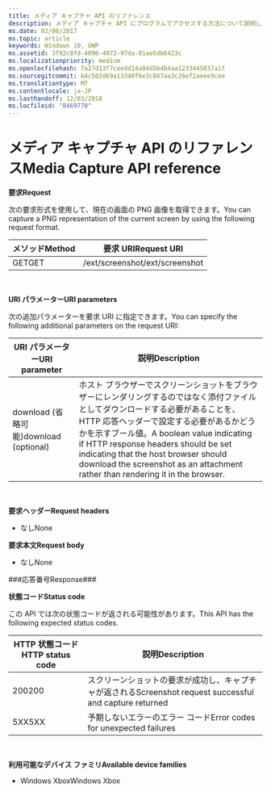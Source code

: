 ```yaml
---
title: メディア キャプチャ API のリファレンス
description: メディア キャプチャ API にプログラムでアクセスする方法について説明します。
ms.date: 02/08/2017
ms.topic: article
keywords: Windows 10, UWP
ms.assetid: 3f92c8fd-4096-4972-97da-01ae5db6423c
ms.localizationpriority: medium
ms.openlocfilehash: 7a27d13f7ceedd14a84d5b4b4aa1233445037a1f
ms.sourcegitcommit: b4c502d69a13340f6e3c887aa3c26ef2aeee9cee
ms.translationtype: MT
ms.contentlocale: ja-JP
ms.lasthandoff: 12/03/2018
ms.locfileid: "8469770"
---
```

# <a name="media-capture-api-reference"></a><span data-ttu-id="3cd02-104">メディア キャプチャ API のリファレンス</span><span class="sxs-lookup"><span data-stu-id="3cd02-104">Media Capture API reference</span></span> #

**<span data-ttu-id="3cd02-105">要求</span><span class="sxs-lookup"><span data-stu-id="3cd02-105">Request</span></span>**

<span data-ttu-id="3cd02-106">次の要求形式を使用して、現在の画面の PNG 画像を取得できます。</span><span class="sxs-lookup"><span data-stu-id="3cd02-106">You can capture a PNG representation of the current screen by using the following request format.</span></span>

| <span data-ttu-id="3cd02-107">メソッド</span><span class="sxs-lookup"><span data-stu-id="3cd02-107">Method</span></span>        | <span data-ttu-id="3cd02-108">要求 URI</span><span class="sxs-lookup"><span data-stu-id="3cd02-108">Request URI</span></span>     | 
| ------------- |-----------------|
| <span data-ttu-id="3cd02-109">GET</span><span class="sxs-lookup"><span data-stu-id="3cd02-109">GET</span></span>           | <span data-ttu-id="3cd02-110">/ext/screenshot</span><span class="sxs-lookup"><span data-stu-id="3cd02-110">/ext/screenshot</span></span> |
<br>

**<span data-ttu-id="3cd02-111">URI パラメーター</span><span class="sxs-lookup"><span data-stu-id="3cd02-111">URI parameters</span></span>**

<span data-ttu-id="3cd02-112">次の追加パラメーターを要求 URI に指定できます。</span><span class="sxs-lookup"><span data-stu-id="3cd02-112">You can specify the following additional parameters on the request URI:</span></span>


| <span data-ttu-id="3cd02-113">URI パラメーター</span><span class="sxs-lookup"><span data-stu-id="3cd02-113">URI parameter</span></span>      | <span data-ttu-id="3cd02-114">説明</span><span class="sxs-lookup"><span data-stu-id="3cd02-114">Description</span></span>     | 
| ------------------ |-----------------|
| <span data-ttu-id="3cd02-115">download (省略可能)</span><span class="sxs-lookup"><span data-stu-id="3cd02-115">download (optional)</span></span>| <span data-ttu-id="3cd02-116">ホスト ブラウザーでスクリーンショットをブラウザーにレンダリングするのではなく添付ファイルとしてダウンロードする必要があることを、HTTP 応答ヘッダーで設定する必要があるかどうかを示すブール値。</span><span class="sxs-lookup"><span data-stu-id="3cd02-116">A boolean value indicating if HTTP response headers should be set indicating that the host browser should download the screenshot as an attachment rather than rendering it in the browser.</span></span>  |
<br>

**<span data-ttu-id="3cd02-117">要求ヘッダー</span><span class="sxs-lookup"><span data-stu-id="3cd02-117">Request headers</span></span>**

* <span data-ttu-id="3cd02-118">なし</span><span class="sxs-lookup"><span data-stu-id="3cd02-118">None</span></span>

**<span data-ttu-id="3cd02-119">要求本文</span><span class="sxs-lookup"><span data-stu-id="3cd02-119">Request body</span></span>**

* <span data-ttu-id="3cd02-120">なし</span><span class="sxs-lookup"><span data-stu-id="3cd02-120">None</span></span>

###<a name="response"></a><span data-ttu-id="3cd02-121">応答番号</span><span class="sxs-lookup"><span data-stu-id="3cd02-121">Response###</span></span>

**<span data-ttu-id="3cd02-122">状態コード</span><span class="sxs-lookup"><span data-stu-id="3cd02-122">Status code</span></span>**

<span data-ttu-id="3cd02-123">この API では次の状態コードが返される可能性があります。</span><span class="sxs-lookup"><span data-stu-id="3cd02-123">This API has the following expected status codes.</span></span>

| <span data-ttu-id="3cd02-124">HTTP 状態コード</span><span class="sxs-lookup"><span data-stu-id="3cd02-124">HTTP status code</span></span>   | <span data-ttu-id="3cd02-125">説明</span><span class="sxs-lookup"><span data-stu-id="3cd02-125">Description</span></span>     | 
| ------------------ |-----------------|
| <span data-ttu-id="3cd02-126">200</span><span class="sxs-lookup"><span data-stu-id="3cd02-126">200</span></span>                | <span data-ttu-id="3cd02-127">スクリーンショットの要求が成功し、キャプチャが返される</span><span class="sxs-lookup"><span data-stu-id="3cd02-127">Screenshot request successful and capture returned</span></span> |
| <span data-ttu-id="3cd02-128">5XX</span><span class="sxs-lookup"><span data-stu-id="3cd02-128">5XX</span></span>                | <span data-ttu-id="3cd02-129">予期しないエラーのエラー コード</span><span class="sxs-lookup"><span data-stu-id="3cd02-129">Error codes for unexpected failures</span></span> |
<br>

**<span data-ttu-id="3cd02-130">利用可能なデバイス ファミリ</span><span class="sxs-lookup"><span data-stu-id="3cd02-130">Available device families</span></span>**

* <span data-ttu-id="3cd02-131">Windows Xbox</span><span class="sxs-lookup"><span data-stu-id="3cd02-131">Windows Xbox</span></span>

